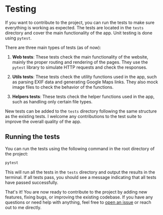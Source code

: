 # Testing

If you want to contribute to the project, you can run the tests to make sure everything is working as expected. The tests are located in the `tests` directory and cover the main functionality of the app. Unit testing is done using `pytest`.

There are three main types of tests (as of now):

1. **Web tests**: These tests check the main functionality of the website, mainly the proper routing and rendering of the pages. They use the `pytest` library to simulate HTTP requests and check the responses.

2. **Utils tests**: These tests check the utility functions used in the app, such as parsing EXIF data and generating Google Maps links. They also mock image files to check the behavior of the functions.

3. **Helpers tests**: These tests check the helper functions used in the app, such as handling only certain file types.

New tests can be added to the `tests` directory following the same structure as the existing tests. I welcome any contributions to the test suite to improve the overall quality of the app.

## Running the tests

You can run the tests using the following command in the root directory of the project:

```bash
pytest
```

This will run all the tests in the `tests` directory and output the results in the terminal. If all tests pass, you should see a message indicating that all tests have passed successfully.

That's it! You are now ready to contribute to the project by adding new features, fixing bugs, or improving the existing codebase. If you have any questions or need help with anything, feel free to [open an issue](https://github.com/dan-koller/exifex/issues) or reach out to me directly.
